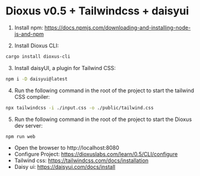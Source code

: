 # Dioxus v0.5 + Tailwindcss + daisyui

1. Install npm: https://docs.npmjs.com/downloading-and-installing-node-js-and-npm

2. Install Dioxus CLI:

```bash
cargo install dioxus-cli
```

3. Install daisyUI, a plugin for Tailwind CSS:

```bash
npm i -D daisyui@latest
```

4. Run the following command in the root of the project to start the tailwind CSS compiler:

```bash
npx tailwindcss -i ./input.css -o ./public/tailwind.css 
```

5. Run the following command in the root of the project to start the Dioxus dev server:

```bash
npm run web
```

- Open the browser to http://localhost:8080
- Configure Project: https://dioxuslabs.com/learn/0.5/CLI/configure
- Tailwind css: https://tailwindcss.com/docs/installation
- Daisy ui: https://daisyui.com/docs/install
